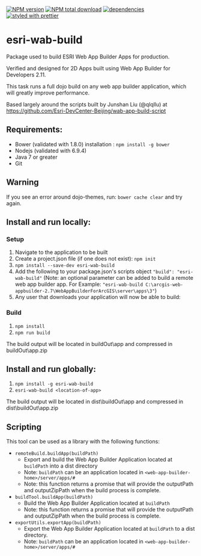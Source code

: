 [![NPM version](https://img.shields.io/npm/v/esri-wab-build.svg)](https://www.npmjs.com/package/esri-wab-build) [![NPM total download](https://img.shields.io/npm/dt/esri-wab-build.svg)](https://www.npmjs.com/package/esri-wab-build) [![dependencies](https://david-dm.org/gbochenek/esri-wab-build.svg)](https://david-dm.org/gbochenek/esri-wab-build) [![styled with prettier](https://img.shields.io/badge/styled_with-prettier-ff69b4.svg)](https://github.com/prettier/prettier)

# esri-wab-build
Package used to build ESRI Web App Builder Apps for production.

Verified and designed for 2D Apps built using Web App Builder for Developers 2.11.

This task runs a full dojo build on any web app builder application, which will greatly improve performance.

Based largely around the scripts built by Junshan Liu (@qlqllu) at https://github.com/Esri-DevCenter-Beijing/wab-app-build-script

## Requirements:
* Bower (validated with 1.8.0)
  installation : `npm install -g bower`
* Nodejs (validated with 6.9.4)
* Java 7 or greater
* Git

## Warning
If you see an error around dojo-themes, run: ```bower cache clear``` and try again.

## Install and run locally:

### Setup
1. Navigate to the application to be built
2. Create a project.json file (if one does not exist): ```npm init```
3. ```npm install --save-dev esri-wab-build```
4. Add the following to your package.json's scripts object ```"build": "esri-wab-build"``` (Note: an optional parameter can be added to build a remote web app builder app.  For Example:  ```"esri-wab-build C:\arcgis-web-appbuilder-2.7\WebAppBuilderForArcGIS\server\apps\3"```)
5. Any user that downloads your application will now be able to build:

### Build
1. ```npm install```
2. ```npm run build```

The build output will be located in buildOut\app and compressed in buildOut\app.zip

## Install  and run globally:
1. ```npm install -g esri-wab-build```
2. ```esri-wab-build <location-of-app>```

The build output will be located in dist\buildOut\app and compressed in dist\buildOut\app.zip

## Scripting
This tool can be used as a library with the following functions:

* ```remoteBuild.buildApp(buildPath)```
  * Export and build the Web App Builder Application located at ```buildPath``` into a dist directory
  * Note: ```buildPath``` can be an application located in ```<web-app-builder-home>/server/apps/#```
  * Note: this function returns a promise that will provide the outputPath and outputZipPath when the build process is complete.
* ```buildTool.buildApp(buildPath)```
  *  Build the Web App Builder Application located at ```buildPath```
  * Note: this function returns a promise that will provide the outputPath and outputZipPath when the build process is complete.
* ```exportUtils.exportApp(buildPath)```
  * Export the Web App Builder Application located at ```buildPath``` to a dist directory.
  * Note: ```buildPath``` can be an application located in ```<web-app-builder-home>/server/apps/#```
